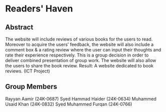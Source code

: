 # Readers' Haven
## Abstract
The website will include reviews of various books for the users to read. Moreover to acquire the users’ feedback, the website will also include a comment box & a rating review where the user can input their thoughts and rate their experience respectively. This is a group decision in order to deliver combined presentation of group work. The website will also allow the users to share the book review. Result: A website dedicated to book reviews. (ICT Project)
## Group Members
Rayyan Aamir (24K-0687)
Syed Hammad Haider (24K-0634)
Muhammed Usaid Khan (24K-0832)
Syed Muhammed Furqan (24K-0766)
